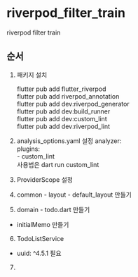 # riverpod_filter_train

riverpod filter train

## 순서
1. 패키지 설치

   flutter pub add flutter_riverpod  
   flutter pub add riverpod_annotation  
   flutter pub add dev:riverpod_generator  
   flutter pub add dev:build_runner  
   flutter pub add dev:custom_lint  
   flutter pub add dev:riverpod_lint
2. analysis_options.yaml 설정
   analyzer:  
   plugins:  
   \- custom_lint  
   사용법은 dart run custom_lint  
3. ProviderScope 설정
4. common - layout - default_layout 만들기
5. domain - todo.dart 만들기
- initialMemo 만들기
6. TodoListService  
- uuid: ^4.5.1 필요
7. 